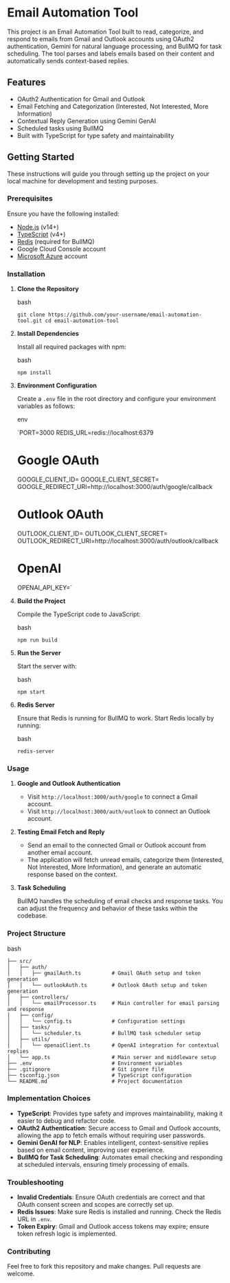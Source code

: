 Email Automation Tool
=====================

This project is an Email Automation Tool built to read, categorize, and respond to emails from Gmail and Outlook accounts using OAuth2 authentication, Gemini for natural language processing, and BullMQ for task scheduling. The tool parses and labels emails based on their content and automatically sends context-based replies.

Features
--------

-   OAuth2 Authentication for Gmail and Outlook
-   Email Fetching and Categorization (Interested, Not Interested, More Information)
-   Contextual Reply Generation using Gemini GenAI
-   Scheduled tasks using BullMQ
-   Built with TypeScript for type safety and maintainability

Getting Started
---------------

These instructions will guide you through setting up the project on your local machine for development and testing purposes.

### Prerequisites

Ensure you have the following installed:

-   [Node.js](https://nodejs.org/) (v14+)
-   [TypeScript](https://www.typescriptlang.org/) (v4+)
-   [Redis](https://redis.io/) (required for BullMQ)
-   Google Cloud Console account
-   [Microsoft Azure](https://portal.azure.com/) account

### Installation

1.  **Clone the Repository**

    bash

    `git clone https://github.com/your-username/email-automation-tool.git
    cd email-automation-tool`

2.  **Install Dependencies**

    Install all required packages with npm:

    bash

    `npm install`

3.  **Environment Configuration**

    Create a `.env` file in the root directory and configure your environment variables as follows:

    env

    `PORT=3000
    REDIS_URL=redis://localhost:6379

    # Google OAuth
    GOOGLE_CLIENT_ID=<your-google-client-id>
    GOOGLE_CLIENT_SECRET=<your-google-client-secret>
    GOOGLE_REDIRECT_URI=http://localhost:3000/auth/google/callback

    # Outlook OAuth
    OUTLOOK_CLIENT_ID=<your-outlook-client-id>
    OUTLOOK_CLIENT_SECRET=<your-outlook-client-secret>
    OUTLOOK_REDIRECT_URI=http://localhost:3000/auth/outlook/callback

    # OpenAI
    OPENAI_API_KEY=<your-openai-api-key>`

4.  **Build the Project**

    Compile the TypeScript code to JavaScript:

    bash

    `npm run build`

5.  **Run the Server**

    Start the server with:

    bash

    `npm start`

6.  **Redis Server**

    Ensure that Redis is running for BullMQ to work. Start Redis locally by running:

    bash

    `redis-server`

### Usage

1.  **Google and Outlook Authentication**

    -   Visit `http://localhost:3000/auth/google` to connect a Gmail account.
    -   Visit `http://localhost:3000/auth/outlook` to connect an Outlook account.
2.  **Testing Email Fetch and Reply**

    -   Send an email to the connected Gmail or Outlook account from another email account.
    -   The application will fetch unread emails, categorize them (Interested, Not Interested, More Information), and generate an automatic response based on the context.
3.  **Task Scheduling**

    BullMQ handles the scheduling of email checks and response tasks. You can adjust the frequency and behavior of these tasks within the codebase.

### Project Structure

bash

```email-automation-tool/
├── src/
│   ├── auth/
│   │   ├── gmailAuth.ts          # Gmail OAuth setup and token generation
│   │   └── outlookAuth.ts        # Outlook OAuth setup and token generation
│   ├── controllers/
│   │   └── emailProcessor.ts     # Main controller for email parsing and response
│   ├── config/
│   │   └── config.ts             # Configuration settings
│   ├── tasks/
│   │   └── scheduler.ts          # BullMQ task scheduler setup
│   ├── utils/
│   │   └── openaiClient.ts       # OpenAI integration for contextual replies
│   └── app.ts                    # Main server and middleware setup
├── .env                          # Environment variables
├── .gitignore                    # Git ignore file
├── tsconfig.json                 # TypeScript configuration
└── README.md                     # Project documentation
```

### Implementation Choices

-   **TypeScript**: Provides type safety and improves maintainability, making it easier to debug and refactor code.
-   **OAuth2 Authentication**: Secure access to Gmail and Outlook accounts, allowing the app to fetch emails without requiring user passwords.
-   **Gemini GenAI for NLP**: Enables intelligent, context-sensitive replies based on email content, improving user experience.
-   **BullMQ for Task Scheduling**: Automates email checking and responding at scheduled intervals, ensuring timely processing of emails.

### Troubleshooting

-   **Invalid Credentials**: Ensure OAuth credentials are correct and that OAuth consent screen and scopes are correctly set up.
-   **Redis Issues**: Make sure Redis is installed and running. Check the Redis URL in `.env`.
-   **Token Expiry**: Gmail and Outlook access tokens may expire; ensure token refresh logic is implemented.

### Contributing

Feel free to fork this repository and make changes. Pull requests are welcome.
